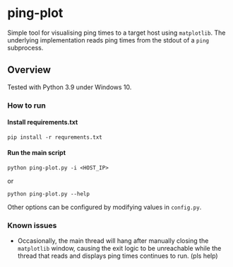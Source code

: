 # ping-plot
Simple tool for visualising ping times to a target host using
`matplotlib`. The underlying implementation reads ping times from
the stdout of a `ping` subprocess.

## Overview

Tested with Python 3.9 under Windows 10.

### How to run

#### Install requirements.txt
```commandline
pip install -r requrements.txt
```
#### Run the main script
```commandline
python ping-plot.py -i <HOST_IP>
```
or
```commandline
python ping-plot.py --help
```

Other options can be configured by modifying values in `config.py`.

### Known issues
- Occasionally, the main thread will hang after manually closing the
  `matplotlib` window, causing the exit logic to be unreachable while
  the thread that reads and displays ping times continues to run.
  (pls help)
